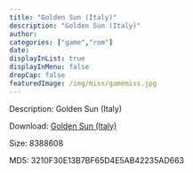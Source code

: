 ```yaml
---
title: "Golden Sun (Italy)"
description: "Golden Sun (Italy)"
author: 
categories: ["game","rom"]
date: 
displayInList: true
displayInMenu: false
dropCap: false
featuredImage: /img/miss/gamemiss.jpg
---
```


Description: Golden Sun (Italy)

Download: <a style="text-decoration:underline;" href="https://mega.nz/#!PeBQSaBL!hWQBv-ui9eroF2AAFesDqw8g81va3ubb52vsL8CUf_A" target = "_blank" rel = "nofollow" > Golden Sun (Italy)</a>

Size: 8388608

MD5: 3210F30E13B7BF65D4E5AB42235AD663


